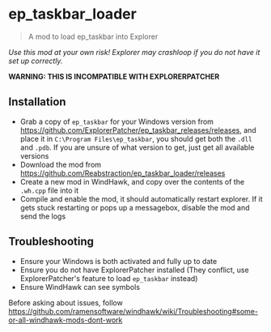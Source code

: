 # ep_taskbar_loader
> A mod to load ep_taskbar into Explorer

*Use this mod at your own risk! Explorer may crashloop if you do not have it set up correctly.*

**WARNING: THIS IS INCOMPATIBLE WITH EXPLORERPATCHER**

## Installation

- Grab a copy of `ep_taskbar` for your Windows version from <https://github.com/ExplorerPatcher/ep_taskbar_releases/releases>, and place it in `C:\Program Files\ep_taskbar`, you should get both the `.dll` and `.pdb`. If you are unsure of what version to get, just get all available versions
- Download the mod from <https://github.com/Reabstraction/ep_taskbar_loader/releases>
- Create a new mod in WindHawk, and copy over the contents of the `.wh.cpp` file into it
- Compile and enable the mod, it should automatically restart explorer. If it gets stuck restarting or pops up a messagebox, disable the mod and send the logs

## Troubleshooting

- Ensure your Windows is both activated and fully up to date
- Ensure you do not have ExplorerPatcher installed (They conflict, use ExplorerPatcher's feature to load `ep_taskbar` instead)
- Ensure WindHawk can see symbols

Before asking about issues, follow <https://github.com/ramensoftware/windhawk/wiki/Troubleshooting#some-or-all-windhawk-mods-dont-work>
